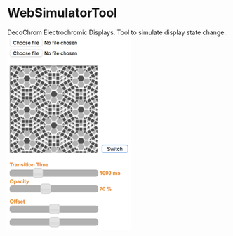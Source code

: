 # WebSimulatorTool
DecoChrom Electrochromic Displays. Tool to simulate display state change.\
![DecoChrom display simulator](ScreenShot.png)
